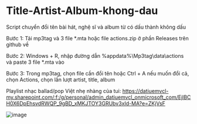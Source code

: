 # Title-Artist-Album-khong-dau
Script chuyển đổi tên bài hát, nghệ sĩ và album từ có dấu thành không dấu

Bước 1: Tải mp3tag và 3 file *.mta hoặc file actions.zip ở phần Releases trên github về

Bước 2: Windows + R, nhập đường dẫn %appdata%\Mp3tag\data\actions và paste 3 file *.mta vào

Bước 3: Trong mp3tag, chọn file cần đổi tên hoặc Ctrl + A nếu muốn đổi cả, chọn Actions, chọn lần lượt artist, title, album

Playlist nhạc ballad/pop Việt nhẹ nhàng của tui: https://datiuemvcl-my.sharepoint.com/:f:/g/personal/admin_datiuemvcl_onmicrosoft_com/EjlBCH0X6DpEhsvdRWQP_9gBD_xMKJTOY3GRUbv3xId-MA?e=ZKjVsF


![image](https://github.com/user-attachments/assets/c9459312-d0d5-42c6-b2f6-ce1b5bd73b18)
